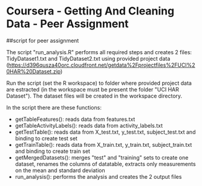 # Coursera - Getting And Cleaning Data - Peer Assignment
##script for peer assignment

The script "run_analysis.R" performs all required steps and creates 2 files: TidyDataset1.txt and TidyDataset2.txt using provided project data (https://d396qusza40orc.cloudfront.net/getdata%2Fprojectfiles%2FUCI%20HAR%20Dataset.zip)

Run the script (set the R workspace) to folder where provided project data are estracted (in the workspace must be present the folder "UCI HAR Dataset"). 
The dataset files will be created in the workspace directory.

In the script there are these functions: 
* getTableFeatures(): reads data from features.txt
* getTableActivityLabels(): reads data from activity_labels.txt
* getTestTable(): reads data from X_test.txt, y_test.txt, subject_test.txt and binding to create test set
* getTrainTable(): reads data from X_train.txt, y_train.txt, subject_train.txt and binding to create train set
* getMergedDatasets(): merges "test" and "training" sets to create one dataset, renames the columns of datatable, extracts only measurements on the mean and standard deviation
* run_analysis(): performs the analysis and creates the 2 output files
